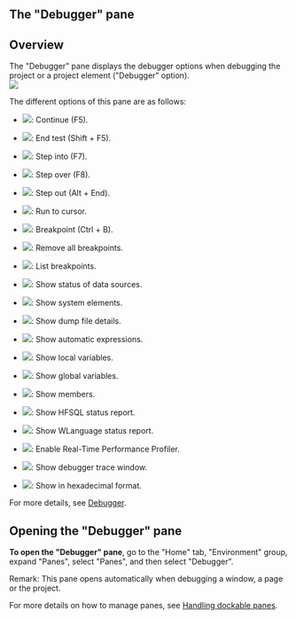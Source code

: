 


## The "Debugger" pane
			



<a name="NOTE1"></a>
<a name="NOTE1_1"></a>


## Overview
<a name="overview_ELTTEXTE000136"></a>
The "Debugger" pane displays the debugger options when debugging the project or a project element ("Debugger" option).
<br>![](https://doc.pcsoft.fr/en-US/images/image.awp?langid=3&name=Partie2_PileDesAppels.gif&type=thumb)


The different options of this pane are as follows: 

- ![](https://doc.pcsoft.fr/en-US/images/image.awp?langid=3&name=Debug_IconeContinuerTest.gif): Continue (F5).

- ![](https://doc.pcsoft.fr/en-US/images/image.awp?langid=3&name=Partie2_PileDesAppels%202.gif): End test (Shift + F5).

- ![](https://doc.pcsoft.fr/en-US/images/image.awp?langid=3&name=Partie2_PileDesAppels%205.gif): Step into (F7).

- ![](https://doc.pcsoft.fr/en-US/images/image.awp?langid=3&name=Partie2_PileDesAppels%203.gif): Step over (F8).

- ![](https://doc.pcsoft.fr/en-US/images/image.awp?langid=3&name=Partie2_PileDesAppels%206.gif): Step out (Alt + End).

- ![](https://doc.pcsoft.fr/en-US/images/image.awp?langid=3&name=Partie2_PileDesAppels%208.gif): Run to cursor. 

- ![](https://doc.pcsoft.fr/en-US/images/image.awp?langid=3&name=Partie2_PileDesAppels%204.gif): Breakpoint (Ctrl + B).

- ![](https://doc.pcsoft.fr/en-US/images/image.awp?langid=3&name=Partie2_PileDesAppels%207.gif): Remove all breakpoints.

- ![](https://doc.pcsoft.fr/en-US/images/image.awp?langid=3&name=Partie2_PileDesAppels%209.gif): List breakpoints. 

- ![](https://doc.pcsoft.fr/en-US/images/image.awp?langid=3&name=Partie2_PileDesAppels%2010.gif): Show status of data sources. 

- ![](https://doc.pcsoft.fr/en-US/images/image.awp?langid=3&name=Partie2_PileDesAppels%2013.gif): Show system elements. 

- ![](https://doc.pcsoft.fr/en-US/images/image.awp?langid=3&name=Partie2_PileDesAppels%2012.gif): Show dump file details. 

- ![](https://doc.pcsoft.fr/en-US/images/image.awp?langid=3&name=Partie2_PileDesAppels%2011.gif): Show automatic expressions. 

- ![](https://doc.pcsoft.fr/en-US/images/image.awp?langid=3&name=Debug_IconeVariableLocale.gif): Show local variables. 

- ![](https://doc.pcsoft.fr/en-US/images/image.awp?langid=3&name=Debug_IconeVariableGlobale.gif): Show global variables. 

- ![](https://doc.pcsoft.fr/en-US/images/image.awp?langid=3&name=Partie2_PileDesAppels%2015.gif): Show members. 

- ![](https://doc.pcsoft.fr/en-US/images/image.awp?langid=3&name=Debug_IconeCpteRenduHF.gif): Show HFSQL status report. 

- ![](https://doc.pcsoft.fr/en-US/images/image.awp?langid=3&name=Debug_IconeCpteRenduWL.gif): Show WLanguage status report.

- ![](https://doc.pcsoft.fr/en-US/images/image.awp?langid=3&name=Partie2_PileDesAppels%201.gif): Enable Real-Time Performance Profiler. 

- ![](https://doc.pcsoft.fr/en-US/images/image.awp?langid=3&name=Partie2_PileDesAppels%2014.gif): Show debugger trace window.

- ![](https://doc.pcsoft.fr/en-US/images/image.awp?langid=3&name=Partie2_PileDesAppels%2016.gif): Show in hexadecimal format. 




For more details, see [Debugger](../Editeurs/2019001.md).

<a name="NOTE2"></a>
<a name="NOTE2_1"></a>


## Opening the "Debugger" pane
<a name="opening_the_debugger_pane_ELTTEXTE000160"></a>
**To open the "Debugger" pane**, go to the "Home" tab, "Environment" group, expand "Panes", select "Panes", and then select "Debugger".

Remark: This pane opens automatically when debugging a window, a page or the project.

For more details on how to manage panes, see [Handling dockable panes](../Editeurs/2027001.md).


